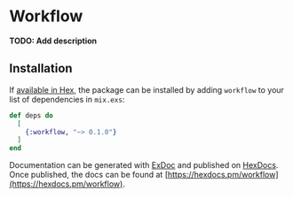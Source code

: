 # Workflow

**TODO: Add description**

## Installation

If [available in Hex](https://hex.pm/docs/publish), the package can be installed
by adding `workflow` to your list of dependencies in `mix.exs`:

```elixir
def deps do
  [
    {:workflow, "~> 0.1.0"}
  ]
end
```

Documentation can be generated with [ExDoc](https://github.com/elixir-lang/ex_doc)
and published on [HexDocs](https://hexdocs.pm). Once published, the docs can
be found at [https://hexdocs.pm/workflow](https://hexdocs.pm/workflow).

